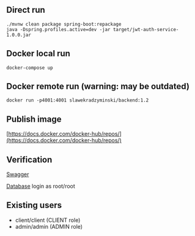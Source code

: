 ## Direct run

```commandline
./mvnw clean package spring-boot:repackage
java -Dspring.profiles.active=dev -jar target/jwt-auth-service-1.0.0.jar
```

## Docker local run

```commandline
docker-compose up
```

## Docker remote run (warning: may be outdated)

```commandline
docker run -p4001:4001 slawekradzyminski/backend:1.2
```

## Publish image

[https://docs.docker.com/docker-hub/repos/](https://docs.docker.com/docker-hub/repos/)

## Verification

[Swagger](http://localhost:4001/swagger-ui.html)

[Database](http://localhost:4001/h2-console) login as root/root

## Existing users

- client/client (CLIENT role)
- admin/admin (ADMIN role)
